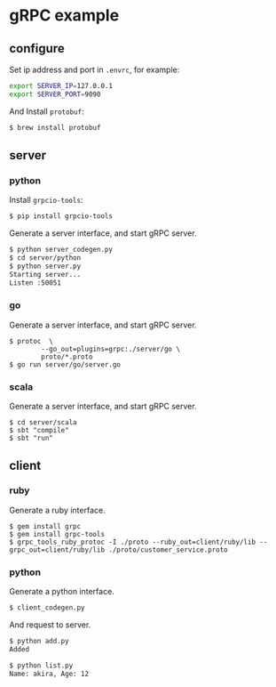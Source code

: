 # gRPC example

## configure
Set ip address and port in `.envrc`, for example:

```bash
export SERVER_IP=127.0.0.1
export SERVER_PORT=9090
```

And Install `protobuf`:

```bash
$ brew install protobuf
```

## server
### python
Install `grpcio-tools`:

```bash
$ pip install grpcio-tools
```

Generate a server interface, and start gRPC server.

```bash
$ python server_codegen.py
$ cd server/python
$ python server.py
Starting server...
Listen :50051
```




### go

Generate a server interface, and start gRPC server.

```
$ protoc  \
        --go_out=plugins=grpc:./server/go \
        proto/*.proto
$ go run server/go/server.go
```

### scala

Generate a server interface, and start gRPC server.

```
$ cd server/scala
$ sbt "compile"
$ sbt "run"
```

## client
### ruby

Generate a ruby interface.

```
$ gem install grpc
$ gem install grpc-tools
$ grpc_tools_ruby_protoc -I ./proto --ruby_out=client/ruby/lib --grpc_out=client/ruby/lib ./proto/customer_service.proto
```


### python

Generate a python interface.

```bash
$ client_codegen.py
```

And request to server.

```bash
$ python add.py
Added

$ python list.py
Name: akira, Age: 12
```
